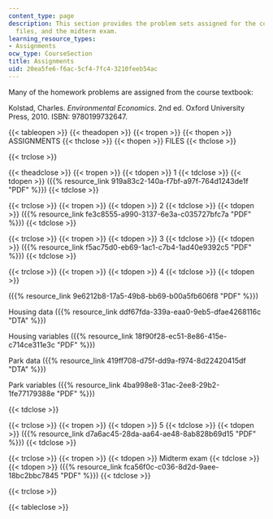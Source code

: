 ```yaml
---
content_type: page
description: This section provides the problem sets assigned for the course, supporting
  files, and the midterm exam.
learning_resource_types:
- Assignments
ocw_type: CourseSection
title: Assignments
uid: 20ea5fe6-f6ac-5cf4-7fc4-3210feeb54ac
---
```


Many of the homework problems are assigned from the course textbook:

Kolstad, Charles. _Environmental Economics_. 2nd ed. Oxford University Press, 2010. ISBN: 9780199732647.

{{< tableopen >}}
{{< theadopen >}}
{{< tropen >}}
{{< thopen >}}
ASSIGNMENTS
{{< thclose >}}
{{< thopen >}}
FILES
{{< thclose >}}

{{< trclose >}}

{{< theadclose >}}
{{< tropen >}}
{{< tdopen >}}
1
{{< tdclose >}}
{{< tdopen >}}
({{% resource_link 919a83c2-140a-f7bf-a97f-764d1243de1f "PDF" %}})
{{< tdclose >}}

{{< trclose >}}
{{< tropen >}}
{{< tdopen >}}
2
{{< tdclose >}}
{{< tdopen >}}
({{% resource_link fe3c8555-a990-3137-6e3a-c035727bfc7a "PDF" %}})
{{< tdclose >}}

{{< trclose >}}
{{< tropen >}}
{{< tdopen >}}
3
{{< tdclose >}}
{{< tdopen >}}
({{% resource_link f5ac75d0-eb69-1ac1-c7b4-1ad40e9392c5 "PDF" %}})
{{< tdclose >}}

{{< trclose >}}
{{< tropen >}}
{{< tdopen >}}
4
{{< tdclose >}}
{{< tdopen >}}


({{% resource_link 9e6212b8-17a5-49b8-bb69-b00a5fb606f8 "PDF" %}})

Housing data ({{% resource_link ddf67fda-339a-eaa0-9eb5-dfae4268116c "DTA" %}})

Housing variables ({{% resource_link 18f90f28-ec51-8e86-415e-c714ce311e3c "PDF" %}})

Park data ({{% resource_link 419ff708-d75f-dd9a-f974-8d22420415df "DTA" %}})

Park variables ({{% resource_link 4ba998e8-31ac-2ee8-29b2-1fe77179388e "PDF" %}})


{{< tdclose >}}

{{< trclose >}}
{{< tropen >}}
{{< tdopen >}}
5
{{< tdclose >}}
{{< tdopen >}}
({{% resource_link d7a6ac45-28da-aa64-ae48-8ab828b69d15 "PDF" %}})
{{< tdclose >}}

{{< trclose >}}
{{< tropen >}}
{{< tdopen >}}
Midterm exam
{{< tdclose >}}
{{< tdopen >}}
({{% resource_link fca56f0c-c036-8d2d-9aee-18bc2bbc7845 "PDF" %}})
{{< tdclose >}}

{{< trclose >}}

{{< tableclose >}}